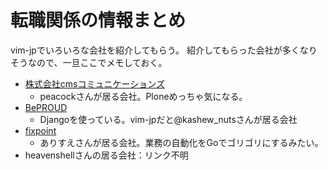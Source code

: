 # 転職関係の情報まとめ

vim-jpでいろいろな会社を紹介してもらう。
紹介してもらった会社が多くなりそうなので、一旦ここでメモしておく。

- [株式会社cmsコミュニケーションズ][1]
    - peacockさんが居る会社。Ploneめっちゃ気になる。
- [BePROUD][2]
    - Djangoを使っている。vim-jpだと@kashew_nutsさんが居る会社
- [fixpoint][3]
    - ありすえさんが居る会社。業務の自動化をGoでゴリゴリにするみたい。
- heavenshellさんの居る会社：リンク不明

<!-- links -->
[1]: https://www.cmscom.jp/
[2]: https://www.beproud.jp/
[3]: https://www.fixpoint.co.jp/
